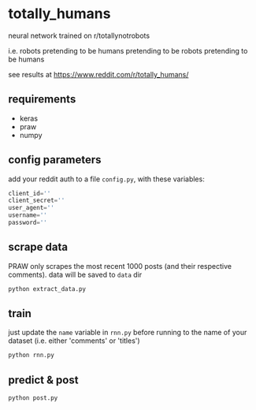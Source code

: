 # totally_humans
neural network trained on r/totallynotrobots

i.e. robots pretending to be humans pretending to be robots pretending to be humans

see results at https://www.reddit.com/r/totally_humans/

## requirements
- keras
- praw
- numpy

## config parameters
add your reddit auth to a file `config.py`, with these variables:
```python
client_id=''
client_secret=''
user_agent=''
username=''
password=''
```

## scrape data
PRAW only scrapes the most recent 1000 posts (and their respective comments). data will be saved to `data` dir
```python
python extract_data.py
```

## train
just update the `name` variable in `rnn.py` before running to the name of your dataset (i.e. either 'comments' or 'titles')
```python
python rnn.py
```

## predict & post
```python
python post.py
```
